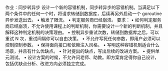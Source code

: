 作业：同步转异步
设计一个新的容错机制，同步转异步的容错机制。当满足以下两个条件中的任何一个时，将请求转储到数据库，后续再另外启动一个 goroutine 异步发送出去。
• 触发了限流。
• 判定服务商已经崩溃。
要求：
• 如何判定服务商已经崩溃，不允许使用课程上的判断机制，你需要设计一个新的判断机制，并且解释这种判定机制的决策理由。
• 控制异步重试次数，转储到数据库之后，可以重试 N 次，重试间隔你可以自由决策。
• 不允许写死任何参数，即用户必须可以控制控制参数。
• 保持面向接口和依赖注入风格。
• 写明这种容错机制适合什么场景，并且有什么优缺点。
• 针对提出的缺点，写出后续的改进方案。
• 提供单元测试。
• 设计方案的时候，不允许问老师、助教。即方案肯定得你自己设计，包括优缺点分析、改进方向必须独立完成。
